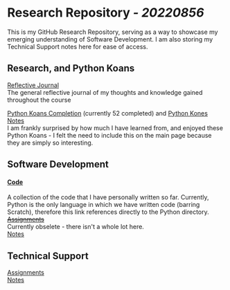 # **Research Repository** *_- 20220856_*

This is my GitHub Research Repository, serving as a way to showcase my emerging understanding of Software Development. I am also storing my Technical Support notes here for ease of access.

## Research, and Python Koans
[Reflective Journal](./Software-Development/Reflective-Journal.md/) <br>
The general reflective journal of my thoughts and knowledge gained throughout the course

[Python Koans Completion](https://github.com/20220856/python_koans) (currently 52 completed) and [Python Kones Notes](./Software-Development/Notes/python-kones.md)<br>
I am frankly surprised by how much I have learned from, and enjoyed these Python Koans - I felt the need to include this on the main page because they are simply so interesting.

## Software Development
#### [Code](./Software-Development/Code/Python/)<br>
A collection of the code that I have personally written so far. Currently, Python is the only language in which we have written code (barring Scratch), therefore this link references directly to the Python directory.
[~~Assignments~~](./Software-Development/Assignments/)<br>
Currently obselete - there isn't a whole lot here.<br>
[Notes](./Software-Development/Notes/)


## Technical Support
[Assignments](./Technical-Support/Assignments/) <br>
[Notes](./Technical-Support/Notes/)
